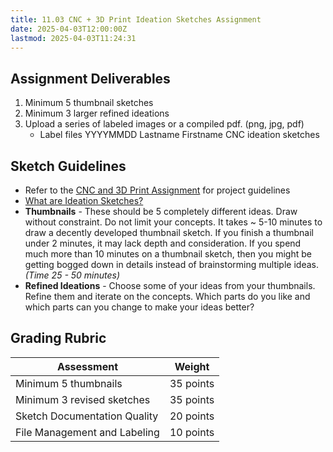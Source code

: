 ```yaml
---
title: 11.03 CNC + 3D Print Ideation Sketches Assignment
date: 2025-04-03T12:00:00Z
lastmod: 2025-04-03T11:24:31
---
```


## Assignment Deliverables

1. Minimum 5 thumbnail sketches
2. Minimum 3 larger refined ideations
3. Upload a series of labeled images or a compiled pdf. (png, jpg, pdf)
   - Label files YYYYMMDD Lastname Firstname CNC ideation sketches

## Sketch Guidelines

- Refer to the [CNC and 3D Print Assignment](./11-04-cnc-and-3d-print-project-fabricated-assignment.md) for project guidelines
- [What are Ideation Sketches?](../../../../drawing/ideation-sketches.md)
- **Thumbnails** - These should be 5 completely different ideas. Draw without constraint. Do not limit your concepts. It takes ~ 5-10 minutes to draw a decently developed thumbnail sketch. If you finish a thumbnail under 2 minutes, it may lack depth and consideration. If you spend much more than 10 minutes on a thumbnail sketch, then you might be getting bogged down in details instead of brainstorming multiple ideas. _(Time 25 - 50 minutes)_
- **Refined Ideations** - Choose some of your ideas from your thumbnails. Refine them and iterate on the concepts. Which parts do you like and which parts can you change to make your ideas better?

## Grading Rubric

<div class="responsive-table-markdown">

| Assessment                   | Weight    |
| ---------------------------- | --------- |
| Minimum 5 thumbnails         | 35 points |
| Minimum 3 revised sketches   | 35 points |
| Sketch Documentation Quality | 20 points |
| File Management and Labeling | 10 points |

</div>
